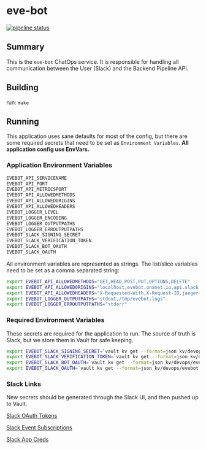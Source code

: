# eve-bot

[![pipeline status](https://gitlab.unanet.io/devops/eve-bot/badges/master/pipeline.svg)](https://gitlab.unanet.io/devops/eve-bot/-/commits/master)

## Summary

This is the `eve-bot` ChatOps service. It is responsible for handling all communication between the User (Slack) and the Backend Pipeline API.

## Building

run: `make`

## Running

This application uses sane defaults for most of the config, but there are some required secrets that need to be set as `Environment Variables`. **All application config use EnvVars.**

### Application Environment Variables

```bash
EVEBOT_API_SERVICENAME
EVEBOT_API_PORT
EVEBOT_API_METRICSPORT
EVEBOT_API_ALLOWEDMETHODS
EVEBOT_API_ALLOWEDORIGINS
EVEBOT_API_ALLOWEDHEADERS
EVEBOT_LOGGER_LEVEL
EVEBOT_LOGGER_ENCODING
EVEBOT_LOGGER_OUTPUTPATHS
EVEBOT_LOGGER_ERROUTPUTPATHS
EVEBOT_SLACK_SIGNING_SECRET
EVEBOT_SLACK_VERIFICATION_TOKEN
EVEBOT_SLACK_BOT_OAUTH
EVEBOT_SLACK_OAUTH
```

All environment variables are represented as strings. The list/slice variables need to be set as a comma separated string:

```bash
export EVEBOT_API_ALLOWEDMETHODS="GET,HEAD,POST,PUT,OPTIONS,DELETE"
export EVEBOT_API_ALLOWEDORIGINS="localhost,evebot.unanet.io,api.slack.com"
export EVEBOT_API_ALLOWEDHEADERS="X-Requested-With,X-Request-ID,jaeger-debug-id,Content-Type,X-Slack-Signature,X-Slack-Request-Timestamp"
export EVEBOT_LOGGER_OUTPUTPATHS="stdout,/tmp/evebot.logs"
export EVEBOT_LOGGER_ERROUTPUTPATHS="stderr"
```

### Required Environment Variables

These secrets are required for the application to run. The source of truth is Slack, but we store them in Vault for safe keeping.

```bash
export EVEBOT_SLACK_SIGNING_SECRET=`vault kv get --format=json kv/devops/evebot | jq .data.data.EVEBOT_SLACK_SIGNING_SECRET`
export EVEBOT_SLACK_VERIFICATION_TOKEN=`vault kv get --format=json kv/devops/evebot | jq .data.data.EVEBOT_SLACK_VERIFICATION_TOKEN`
export EVEBOT_SLACK_BOT_OAUTH=`vault kv get --format=json kv/devops/evebot | jq .data.data.EVEBOT_SLACK_BOT_OAUTH`
export EVEBOT_SLACK_OAUTH=`vault kv get --format=json kv/devops/evebot | jq .data.data.EVEBOT_SLACK_OAUTH`
```

### Slack Links

New secrets should be generated through the Slack UI, and then pushed up to Vault.

[Slack OAuth Tokens](https://api.slack.com/apps/A011B3L27P1/oauth)

[Slack Event Subscriptions](https://api.slack.com/apps/A011B3L27P1/event-subscriptions)

[Slack App Creds](https://api.slack.com/apps/A011B3L27P1/general?)
